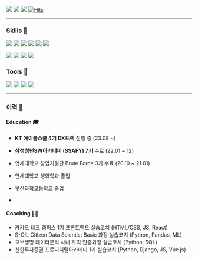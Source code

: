 <a href="https://velog.io/@choiyy0523" target="_blank"><img src="https://img.shields.io/badge/Velog-20C997?style=flat-square&logo=velog&logoColor=white"/></a>
<a href="mailto:choiyy0523@gmail.com" target="_blank"><img src="https://img.shields.io/badge/choiyy0523@gmail.com-EA4335?style=flat-square&logo=gmail&logoColor=white"/></a>
<a href="https://github.com/choiyy0523/choiyy_portfolio/blob/43a37a205c2636227d9a15cbf99d7355b072146e/%EC%B5%9C%EC%9C%A4%EC%98%81_%EA%B9%83%ED%97%99%ED%8F%AC%ED%8A%B8%ED%8F%B4%EB%A6%AC%EC%98%A4_230612.pdf
" target="_blank"><img src="https://img.shields.io/badge/PDF Portfolio-EC1C24?style=flat-square&logo=adobeacrobatreader&logoColor=white"/></a>
[![Hits](https://hits.seeyoufarm.com/api/count/incr/badge.svg?url=https%3A%2F%2Fgithub.com%2Fchoiyy0523&count_bg=%23FFDDCC&title_bg=%23FCBAAD&icon=&icon_color=%23E7E7E7&title=hits&edge_flat=true)](https://hits.seeyoufarm.com)

---

### Skills 💪
<img src="https://img.shields.io/badge/Python-3776AB?style=flat-square&logo=python&logoColor=white"/></a>
<img src="https://img.shields.io/badge/JavaScript-F7DF1E?style=flat-square&logo=javascript&logoColor=white"/></a>
<img src="https://img.shields.io/badge/React-61DAFB?style=flat-square&logo=react&logoColor=white"/></a>
<img src="https://img.shields.io/badge/ReactNative-61DAFB?style=flat-square&logo=react&logoColor=white"/></a>
<img src="https://img.shields.io/badge/HTML5-E34F26?style=flat-square&logo=HTML5&logoColor=white"/></a>
<img src="https://img.shields.io/badge/CSS3-1572B6?style=flat-square&logo=css3&logoColor=white"/></a>

<img src="https://img.shields.io/badge/Django-092E20?style=flat-square&logo=django&logoColor=white"/></a>
<img src="https://img.shields.io/badge/Vue.js-4FC08D?style=flat-square&logo=vue.js&logoColor=white"/></a>
<img src="https://img.shields.io/badge/MySQL-4479A1?style=flat-square&logo=mysql&logoColor=white"/></a>
<img src="https://img.shields.io/badge/Pandas-150458?style=flat-square&logo=pandas&logoColor=white"/></a>


### Tools 🔧
<img src="https://img.shields.io/badge/Git-F05032?style=flat-square&logo=git&logoColor=white"/></a>
<img src="https://img.shields.io/badge/Figma-F24E1E?style=flat-square&logo=Figma&logoColor=white"/></a>
<img src="https://img.shields.io/badge/Jira-0052CC?style=flat-square&logo=Jira&logoColor=white"/></a>
<img src="https://img.shields.io/badge/Notion-000000?style=flat-square&logo=Notion&logoColor=white"/></a>

---

### 이력 📜
#### Education 🎓
- **KT 에이블스쿨 4기 DX트랙** 진행 중 (23.08 ~)
- **삼성청년SW아카데미 (SSAFY) 7기** 수료 (22.01 ~ 12)
- 연세대학교 창업지원단 Brute Force 3기 수료 (20.10 ~ 21.01)

- 연세대학교 생화학과 졸업
- 부산과학고등학교 졸업
- 
  
#### Coaching 👩‍🏫

- 카카오 테크 캠퍼스 1기 프론트엔드 실습코치 (HTML/CSS, JS, React)
- S-OIL Citizen Data Scientist Basic 과정 실습코치 (Python, Pandas, ML)
- 교보생명 데이터분석 사내 자격 인증과정 실습코치 (Python, SQL)
- 신한투자증권 프로디지털아카데미 1기 실습코치 (Python, Django, JS, Vue.js)
